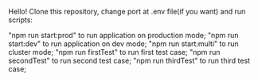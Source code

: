 Hello! Clone this repository, change port at .env file(if you want) and run scripts:

"npm run start:prod" to run application on production mode;
"npm run start:dev" to run application on dev mode;
"npm run start:multi" to run cluster mode;
"npm run firstTest" to run first test case;
"npm run secondTest" to run second test case;
"npm run thirdTest" to run third test case;
